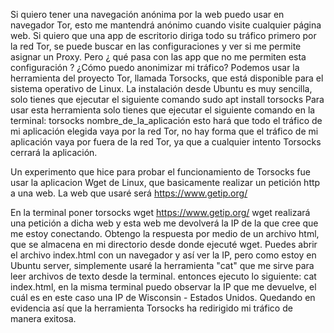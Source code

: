 Si quiero tener una navegación anónima por la web puedo usar en navegador Tor, esto me mantendrá anónimo cuando visite cualquier página web. 
Si quiero que una app de escritorio diriga todo su tráfico primero por la red Tor, se puede buscar en las configuraciones y ver si me permite asignar un Proxy. 
Pero ¿ qué pasa con las app que no me permiten esta configuración ? ¿Cómo puedo anonimizar mi tráfico? 
Podemos usar la herramienta del proyecto Tor, llamada Torsocks, que está disponible para el sistema operativo de Linux.
La instalación desde Ubuntu es muy sencilla, solo tienes que ejecutar el siguiente comando 
sudo apt install torsocks
Para usar esta herramienta solo tienes que ejecutar el siguiente comando en la terminal: 
torsocks nombre_de_la_aplicación
esto hará que todo el tráfico de mi aplicación elegida vaya por la red Tor, no hay forma que el tráfico de mi aplicación vaya por fuera de la red Tor, ya que a cualquier intento Torsocks cerrará la aplicación. 

Un experimento que hice para probar el funcionamiento de Torsocks fue usar la aplicacion Wget de Linux, que basicamente realizar un petición http a una web.
La web que usaré será https://www.getip.org/

En la terminal poner
torsocks wget https://www.getip.org/
wget realizará una petición a dicha web y esta web me devolverá la IP de la que cree que me estoy conectando. 
Obtengo la respuesta por medio de un archivo html, que se almacena en mi directorio desde donde ejecuté wget.
Puedes abrir el archivo index.html con un navegador y así ver la IP, pero como estoy en Ubuntu server, simplemente usaré la herramienta "cat" que me sirve para leer archivos de texto desde la terminal. 
entonces ejecuto lo siguiente: 
cat index.html, en la misma terminal puedo observar la IP que me devuelve, el cuál es en este caso una IP de Wisconsin - Estados Unidos.
Quedando en evidencia así que la herramienta Torsocks ha redirigido mi tráfico de manera exitosa.  
